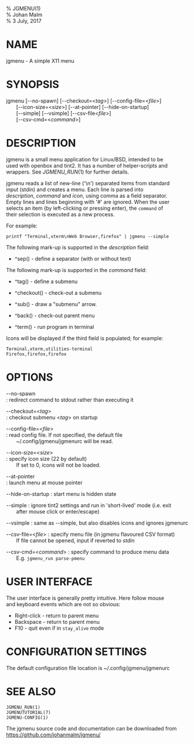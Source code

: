 % JGMENU(1)  
% Johan Malm  
% 3 July, 2017

# NAME

jgmenu - A simple X11 menu

# SYNOPSIS

jgmenu \[\--no-spawn] \[\--checkout=<*tag*>] \[\--config-file=<*file*>]  
       \[\--icon-size=<*size*>] \[\--at-pointer] \[\--hide-on-startup]  
       \[\--simple] \[\--vsimple] \[\--csv-file<*file*>]  
       \[\--csv-cmd=<*command*>]  

# DESCRIPTION

jgmenu is a small menu application for Linux/BSD, intended to be  
used with openbox and tint2. It has a number of helper-scripts and  
wrappers. See *JGMENU_RUN*(1) for further details.  

jgmenu reads a list of new-line ('\\n') separated items from standard  
input (stdin) and creates a menu. Each line is parsed into  
*description*, *command* and *icon*, using comma as a field separator.  
Empty lines and lines beginning with '#' are ignored. When the user  
selects an item (by left-clicking or pressing enter), the `command` of  
their selection is executed as a new process.

For example:

    printf "Terminal,xterm\nWeb Browser,firefox" | jgmenu --simple  

The following mark-up is supported in the *description* field:

  - ^sep() - define a separator (with or without text)

The following mark-up is supported in the *command* field:

  - ^tag() - define a submenu

  - ^checkout() - check-out a submenu

  - ^sub() - draw a "submenu" arrow.

  - ^back() - check-out parent menu

  - ^term() - run program in terminal

Icons will be displayed if the third field is populated; for example:

    Terminal,xterm,utilities-terminal
    Firefox,firefox,firefox

# OPTIONS

\--no-spawn  
:   redirect command to stdout rather than executing it

\--checkout=<*tag*>  
:   checkout submenu <*tag*> on startup

\--config-file=<*file*>  
:   read config file. If not specified, the default file  
       ~/.config/jgmenu/jgmenurc will be read.

\--icon-size=<*size*>  
:   specify icon size (22 by default)  
       If set to 0, icons will not be loaded.

\--at-pointer  
:   launch menu at mouse pointer

\--hide-on-startup
:   start menu is hidden state

\--simple
:   ignore tint2 settings and run in 'short-lived' mode (i.e. exit  
       after mouse click or enter/escape)

\--vsimple
:   same as --simple, but also disables icons and ignores jgmenurc

\--csv-file=<*file*>
:   specify menu file (in jgmenu flavoured CSV format)  
       If file cannot be opened, input if reverted to *stdin*  

\--csv-cmd=<*command*>
:   specify command to produce menu data  
       E.g. `jgmenu_run parse-pmenu`  

# USER INTERFACE
The user interface is generally pretty intuitive. Here follow mouse  
and keyboard events which are not so obvious:  

  - Right-click - return to parent menu  
  - Backspace - return to parent menu  
  - F10 - quit even if in `stay_alive` mode  

# CONFIGURATION SETTINGS
The default configuration file location is ~/.config/jgmenu/jgmenurc

# SEE ALSO

`JGMENU_RUN(1)`  
`JGMENUTUTORIAL(7)`  
`JGMENU-CONFIG(1)`  


The jgmenu source code and documentation can be downloaded from  
<https://github.com/johanmalm/jgmenu/>
